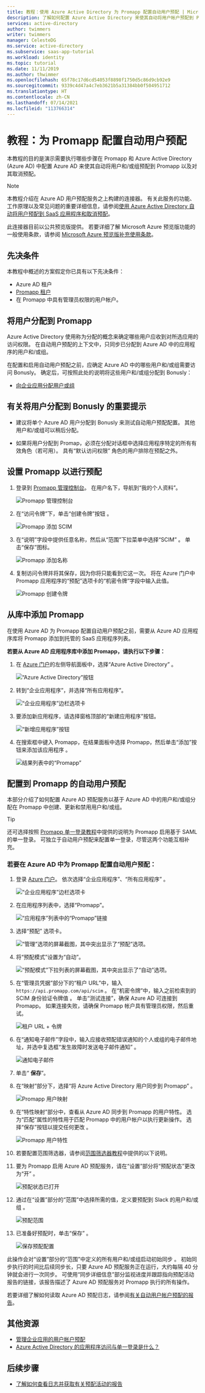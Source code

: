 ```yaml
---
title: 教程：使用 Azure Active Directory 为 Promapp 配置自动用户预配 | Microsoft Docs
description: 了解如何配置 Azure Active Directory 来使其自动将用户帐户预配到 Promapp 和取消其预配。
services: active-directory
author: twimmers
writer: twimmers
manager: CelesteDG
ms.service: active-directory
ms.subservice: saas-app-tutorial
ms.workload: identity
ms.topic: tutorial
ms.date: 11/11/2019
ms.author: thwimmer
ms.openlocfilehash: 65f78c17d6cd54053f8898f1750d5c86d9cb92e9
ms.sourcegitcommit: 9339c4d47a4c7eb3621b5a31384bb0f504951712
ms.translationtype: HT
ms.contentlocale: zh-CN
ms.lasthandoff: 07/14/2021
ms.locfileid: "113766314"
---
```

# <a name="tutorial-configure-promapp-for-automatic-user-provisioning"></a>教程：为 Promapp 配置自动用户预配

本教程的目的是演示需要执行哪些步骤在 Promapp 和 Azure Active Directory (Azure AD) 中配置 Azure AD 来使其自动将用户和/或组预配到 Promapp 以及对其取消预配。

> [!NOTE]
> 本教程介绍在 Azure AD 用户预配服务之上构建的连接器。 有关此服务的功能、工作原理以及常见问题的重要详细信息，请参阅[使用 Azure Active Directory 自动将用户预配到 SaaS 应用程序和取消预配](../app-provisioning/user-provisioning.md)。
>
> 此连接器目前以公共预览版提供。 若要详细了解 Microsoft Azure 预览版功能的一般使用条款，请参阅 [Microsoft Azure 预览版补充使用条款](https://azure.microsoft.com/support/legal/preview-supplemental-terms/)。

## <a name="prerequisites"></a>先决条件

本教程中概述的方案假定你已具有以下先决条件：

* Azure AD 租户
* [Promapp 租户](https://www.promapp.com/licensing/)
* 在 Promapp 中具有管理员权限的用户帐户。

## <a name="assigning-users-to-promapp"></a>将用户分配到 Promapp

Azure Active Directory 使用称为分配的概念来确定哪些用户应收到对所选应用的访问权限。 在自动用户预配的上下文中，只同步已分配到 Azure AD 中的应用程序的用户和/或组。

在配置和启用自动用户预配之前，应确定 Azure AD 中的哪些用户和/或组需要访问 Bonusly。 确定后，可按照此处的说明将这些用户和/或组分配到 Bonusly：
* [向企业应用分配用户或组](../manage-apps/assign-user-or-group-access-portal.md)

## <a name="important-tips-for-assigning-users-to-promapp"></a>有关将用户分配到 Bonusly 的重要提示

* 建议将单个 Azure AD 用户分配到 Bonusly 来测试自动用户预配配置。 其他用户和/或组可以稍后分配。

* 如果将用户分配到 Promap，必须在分配对话框中选择应用程序特定的所有有效角色（若可用）。 具有“默认访问权限”  角色的用户排除在预配之外。

## <a name="setup-promapp-for-provisioning"></a>设置 Promapp 以进行预配

1. 登录到 [Promapp 管理控制台](https://freetrial.promapp.com/axelerate/Login.aspx)。 在用户名下，导航到“我的个人资料”。

    ![Promapp 管理控制台](media/promapp-provisioning-tutorial/admin.png)

2.  在“访问令牌”下，单击“创建令牌”按钮 。

    ![Promapp 添加 SCIM](media/promapp-provisioning-tutorial/addtoken.png)

3.  在“说明”字段中提供任意名称，然后从“范围”下拉菜单中选择“SCIM”  。 单击“保存”图标。

    ![Promapp 添加名称](media/promapp-provisioning-tutorial/addname.png)

4.  复制访问令牌并将其保存，因为你将只能看到它这一次。 将在 Azure 门户中 Promapp 应用程序的“预配”选项卡的“机密令牌”字段中输入此值。

    ![Promapp 创建令牌](media/promapp-provisioning-tutorial/token.png)

## <a name="add-promapp-from-the-gallery"></a>从库中添加 Promapp

在使用 Azure AD 为 Promapp 配置自动用户预配之前，需要从 Azure AD 应用程序库将 Promapp 添加到托管的 SaaS 应用程序列表。

**若要从 Azure AD 应用程序库中添加 Promapp，请执行以下步骤：**

1. 在 [Azure 门户](https://portal.azure.com)的左侧导航面板中，选择“Azure Active Directory” 。

    ![“Azure Active Directory”按钮](common/select-azuread.png)

2. 转到“企业应用程序”，并选择“所有应用程序”。 

    ![“企业应用程序”边栏选项卡](common/enterprise-applications.png)

3. 要添加新应用程序，请选择窗格顶部的“新建应用程序”按钮。

    ![“新增应用程序”按钮](common/add-new-app.png)

4. 在搜索框中键入 Promapp，在结果面板中选择 Promapp，然后单击“添加”按钮来添加该应用程序  。

    ![结果列表中的“Promapp”](common/search-new-app.png)

## <a name="configuring-automatic-user-provisioning-to-promapp"></a>配置到 Promapp 的自动用户预配 

本部分介绍了如何配置 Azure AD 预配服务以基于 Azure AD 中的用户和/或组分配在 Promapp 中创建、更新和禁用用户和/或组。

> [!TIP]
> 还可选择按照 [Promapp 单一登录教程](./promapp-tutorial.md)中提供的说明为 Promapp 启用基于 SAML 的单一登录。 可独立于自动用户预配来配置单一登录，尽管这两个功能互相补充。

### <a name="to-configure-automatic-user-provisioning-for-promapp-in-azure-ad"></a>若要在 Azure AD 中为 Promapp 配置自动用户预配：

1. 登录 [Azure 门户](https://portal.azure.com)。 依次选择“企业应用程序”、“所有应用程序” 。

    ![“企业应用程序”边栏选项卡](common/enterprise-applications.png)

2. 在应用程序列表中，选择“Promapp”。

    ![“应用程序”列表中的“Promapp”链接](common/all-applications.png)

3. 选择“预配”  选项卡。

    ![“管理”选项的屏幕截图，其中突出显示了“预配”选项。](common/provisioning.png)

4. 将“预配模式”设置为“自动”。

    ![“预配模式”下拉列表的屏幕截图，其中突出显示了“自动”选项。](common/provisioning-automatic.png)

5. 在“管理员凭据”部分下的“租户 URL”中，输入 `https://api.promapp.com/api/scim` 。 在“机密令牌”中，输入之前检索到的 SCIM 身份验证令牌值 。 单击“测试连接”，确保 Azure AD 可连接到 Promapp。 如果连接失败，请确保 Promapp 帐户具有管理员权限，然后重试。

    ![租户 URL + 令牌](common/provisioning-testconnection-tenanturltoken.png)

6. 在“通知电子邮件”字段中，输入应接收预配错误通知的个人或组的电子邮件地址，并选中复选框“发生故障时发送电子邮件通知”   。

    ![通知电子邮件](common/provisioning-notification-email.png)

7. 单击“ **保存**”。

8. 在“映射”部分下，选择“将 Azure Active Directory 用户同步到 Promapp” 。

    ![Promapp 用户映射](media/promapp-provisioning-tutorial/usermappings.png)

9. 在“特性映射”部分中，查看从 Azure AD 同步到 Promapp 的用户特性。 选为“匹配”属性的特性用于匹配 Promapp 中的用户帐户以执行更新操作。 选择“保存”按钮以提交任何更改  。

    ![Promapp 用户特性](media/promapp-provisioning-tutorial/userattributes.png)

11. 若要配置范围筛选器，请参阅[范围筛选器教程](../app-provisioning/define-conditional-rules-for-provisioning-user-accounts.md)中提供的以下说明。

12. 要为 Promapp 启用 Azure AD 预配服务，请在“设置”部分将“预配状态”更改为“开”  。

    ![预配状态已打开](common/provisioning-toggle-on.png)

13. 通过在“设置”部分的“范围”中选择所需的值，定义要预配到 Slack 的用户和/或组 。

    ![预配范围](common/provisioning-scope.png)

14. 已准备好预配时，单击“保存”  。

    ![保存预配配置](common/provisioning-configuration-save.png)

此操作会对“设置”部分的“范围”中定义的所有用户和/或组启动初始同步   。 初始同步执行的时间比后续同步长，只要 Azure AD 预配服务正在运行，大约每隔 40 分钟就会进行一次同步。 可使用“同步详细信息”部分监视进度并跟踪指向预配活动报告的链接，该报告描述了 Azure AD 预配服务对 Promapp 执行的所有操作。

若要详细了解如何读取 Azure AD 预配日志，请参阅[有关自动用户帐户预配的报告](../app-provisioning/check-status-user-account-provisioning.md)。

## <a name="additional-resources"></a>其他资源

* [管理企业应用的用户帐户预配](../app-provisioning/configure-automatic-user-provisioning-portal.md)
* [Azure Active Directory 的应用程序访问与单一登录是什么？](../manage-apps/what-is-single-sign-on.md)

## <a name="next-steps"></a>后续步骤

* [了解如何查看日志并获取有关预配活动的报告](../app-provisioning/check-status-user-account-provisioning.md)